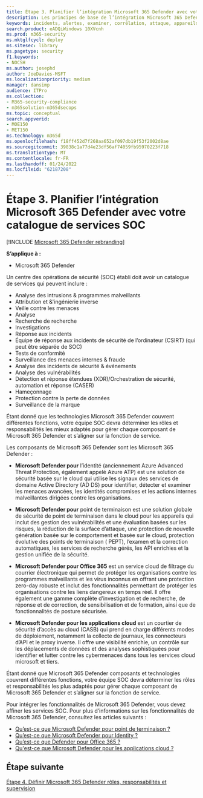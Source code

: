 ```yaml
---
title: Étape 3. Planifier l’intégration Microsoft 365 Defender avec votre catalogue de services SOC
description: Les principes de base de l’intégration Microsoft 365 Defender dans votre catalogue de services d’opérations de sécurité.
keywords: incidents, alertes, examiner, corrélation, attaque, appareils, utilisateurs, identités, identité, boîte aux lettres, e-mail, 365, microsoft, m365, réponse aux incidents, cyber-attaque, secops, opérations de sécurité, soc
search.product: eADQiWindows 10XVcnh
ms.prod: m365-security
ms.mktglfcycl: deploy
ms.sitesec: library
ms.pagetype: security
f1.keywords:
- NOCSH
ms.author: josephd
author: JoeDavies-MSFT
ms.localizationpriority: medium
manager: dansimp
audience: ITPro
ms.collection:
- M365-security-compliance
- m365solution-m365dsecops
ms.topic: conceptual
search.appverid:
- MOE150
- MET150
ms.technology: m365d
ms.openlocfilehash: f18ff452d7f268aa652af097db19f53f2002d8ae
ms.sourcegitcommit: 39838c1a77d4e23df56af74059fb95970223f718
ms.translationtype: MT
ms.contentlocale: fr-FR
ms.lasthandoff: 01/24/2022
ms.locfileid: "62187208"
---
```

# <a name="step-3-plan-for-microsoft-365-defender-integration-with-your-soc-catalog-of-services"></a>Étape 3. Planifier l’intégration Microsoft 365 Defender avec votre catalogue de services SOC

[!INCLUDE [Microsoft 365 Defender rebranding](../includes/microsoft-defender.md)]

**S’applique à :**
- Microsoft 365 Defender

Un centre des opérations de sécurité (SOC) établi doit avoir un catalogue de services qui peuvent inclure :

- Analyse des intrusions & programmes malveillants
- Attribution et &'ingénierie inverse
- Veille contre les menaces
- Analyse
- Recherche de recherche
- Investigations
- Réponse aux incidents 
- Équipe de réponse aux incidents de sécurité de l’ordinateur (CSIRT) (qui peut être séparée de SOC) 
- Tests de conformité
- Surveillance des menaces internes & fraude
- Analyse des incidents de sécurité & événements 
- Analyse des vulnérabilités
- Détection et réponse étendues (XDR)/Orchestration de sécurité, automation et réponse (CASER)
- Hameçonnage
- Protection contre la perte de données
- Surveillance de la marque

Étant donné que les technologies Microsoft 365 Defender couvrent différentes fonctions, votre équipe SOC devra déterminer les rôles et responsabilités les mieux adaptés pour gérer chaque composant de Microsoft 365 Defender et s’aligner sur la fonction de service.

Les composants de Microsoft 365 Defender sont les Microsoft 365 Defender :

- **Microsoft Defender pour** l’identité (anciennement Azure Advanced Threat Protection, également appelé Azure ATP) est une solution de sécurité basée sur le cloud qui utilise les signaux des services de domaine Active Directory (AD DS) pour identifier, détecter et examiner les menaces avancées, les identités compromises et les actions internes malveillantes dirigées contre les organisations.

- **Microsoft Defender pour** point de terminaison est une solution globale de sécurité de point de terminaison dans le cloud pour les appareils qui inclut des gestion des vulnérabilités et une évaluation basées sur les risques, la réduction de la surface d’attaque, une protection de nouvelle génération basée sur le comportement et basée sur le cloud, protection évolutive des points de terminaison ( PEPT), l’examen et la correction automatiques, les services de recherche gérés, les API enrichies et la gestion unifiée de la sécurité.

 - **Microsoft Defender pour Office 365** est un service cloud de filtrage du courrier électronique qui permet de protéger les organisations contre les programmes malveillants et les virus inconnus en offrant une protection zero-day robuste et inclut des fonctionnalités permettant de protéger les organisations contre les liens dangereux en temps réel. Il offre également une gamme complète d’investigation et de recherche, de réponse et de correction, de sensibilisation et de formation, ainsi que de fonctionnalités de posture sécurisée.

- **Microsoft Defender pour les applications cloud** est un courtier de sécurité d’accès au cloud (CASB) qui prend en charge différents modes de déploiement, notamment la collecte de journaux, les connecteurs d’API et le proxy inverse. Il offre une visibilité enrichie, un contrôle sur les déplacements de données et des analyses sophistiquées pour identifier et lutter contre les cybermenaces dans tous les services cloud microsoft et tiers.

Étant donné que Microsoft 365 Defender composants et technologies couvrent différentes fonctions, votre équipe SOC devra déterminer les rôles et responsabilités les plus adaptés pour gérer chaque composant de Microsoft 365 Defender et s’aligner sur la fonction de service.

Pour intégrer les fonctionnalités de Microsoft 365 Defender, vous devez affiner les services SOC. Pour plus d’informations sur les fonctionnalités de Microsoft 365 Defender, consultez les articles suivants :

- [Qu’est-ce que Microsoft Defender pour point de terminaison ?](/microsoft-365/security/defender-endpoint/microsoft-defender-endpoint)
- [Qu’est-ce que Microsoft Defender pour Identity ?](/defender-for-identity/what-is)
- [Qu’est-ce que Defender pour Office 365 ?](/office-365-security/defender-for-office-365)
- [Qu'est-ce que Microsoft Defender pour les applications cloud ?](/cloud-app-security/what-is-cloud-app-security)

## <a name="next-step"></a>Étape suivante

[Étape 4. Définir Microsoft 365 Defender rôles, responsabilités et supervision](integrate-microsoft-365-defender-secops-roles.md)
